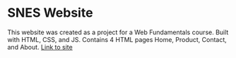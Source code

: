 # SNES Website
This website was created as a project for a Web Fundamentals course. Built with HTML, CSS, and JS. Contains 4 HTML pages Home, Product, Contact, and About. 
[Link to site](https://ragingblastdude.000webhostapp.com/)